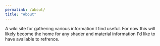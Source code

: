```yaml
---
permalink: /about/
title: "About"
---
```


A wiki site for gathering various information I find useful. For now this will likely become the home for any shader and material information I'd like to have available to refrence.
